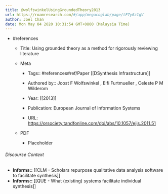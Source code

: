 ```yaml
---
title: @wolfswinkelUsingGroundedTheory2013
url: https://roamresearch.com/#/app/megacoglab/page/tF7y6z1gV
author: Joel Chan
date: Mon May 04 2020 10:31:54 GMT+0800 (Malaysia Time)
---
```


- #references

    - Title: Using grounded theory as a method for rigorously reviewing literature

    - Meta

        - Tags:: #references#ref/Paper [[DSynthesis Infrastructure]]

        - Authored by::  Joost F Wolfswinkel ,  Elfi Furtmueller ,  Celeste P M Wilderom

        - Year: [[2013]]

        - Publication: European Journal of Information Systems

        - URL: https://orsociety.tandfonline.com/doi/abs/10.1057/ejis.2011.51

    - PDF

        - Placeholder

###### Discourse Context

- **Informs::** [[CLM - Scholars repurpose qualitative data analysis software to facilitate synthesis]]
- **Informs::** [[QUE - What (existing) systems facilitate individual synthesis]]
